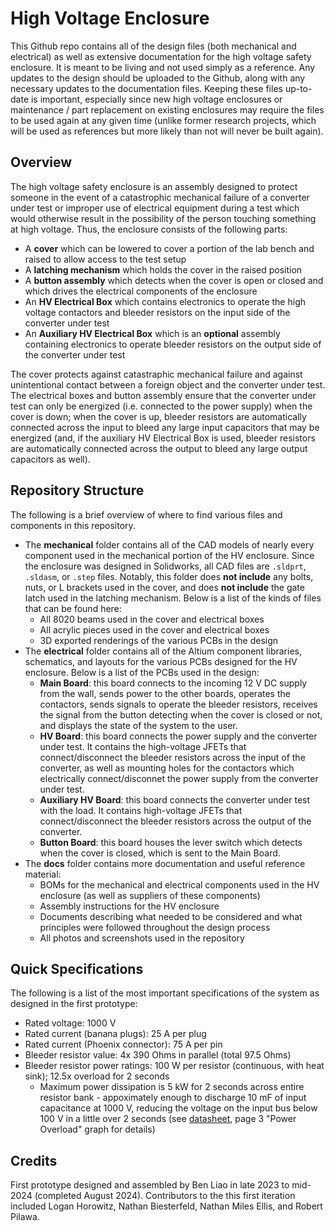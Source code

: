 # High Voltage Enclosure

This Github repo contains all of the design files (both mechanical and electrical) as well as extensive documentation for the high voltage safety enclosure. It is meant to be living and not used simply as a reference. Any updates to the design should be uploaded to the Github, along with any necessary updates to the documentation files. Keeping these files up-to-date is important, especially since new high voltage enclosures or maintenance / part replacement on existing enclosures may require the files to be used again at any given time (unlike former research projects, which will be used as references but more likely than not will never be built again).

## Overview

The high voltage safety enclosure is an assembly designed to protect someone in the event of a catastrophic mechanical failure of a converter under test or improper use of electrical equipment during a test which would otherwise result in the possibility of the person touching something at high voltage. Thus, the enclosure consists of the following parts:

- A **cover** which can be lowered to cover a portion of the lab bench and raised to allow access to the test setup
- A **latching mechanism** which holds the cover in the raised position
- A **button assembly** which detects when the cover is open or closed and which drives the electrical components of the enclosure
- An **HV Electrical Box** which contains electronics to operate the high voltage contactors and bleeder resistors on the input side of the converter under test
- An **Auxiliary HV Electrical Box** which is an __optional__ assembly containing electronics to operate bleeder resistors on the output side of the converter under test

The cover protects against catastraphic mechanical failure and against unintentional contact between a foreign object and the converter under test. The electrical boxes and button assembly ensure that the converter under test can only be energized (i.e. connected to the power supply) when the cover is down; when the cover is up, bleeder resistors are automatically connected across the input to bleed any large input capacitors that may be energized (and, if the auxiliary HV Electrical Box is used, bleeder resistors are automatically connected across the output to bleed any large output capacitors as well).

## Repository Structure

The following is a brief overview of where to find various files and components in this repository.

- The **mechanical** folder contains all of the CAD models of nearly every component used in the mechanical portion of the HV enclosure. Since the enclosure was designed in Solidworks, all CAD files are `.sldprt`, `.sldasm`, or `.step` files. Notably, this folder does **not include** any bolts, nuts, or L brackets used in the cover, and does **not include** the gate latch used in the latching mechanism. Below is a list of the kinds of files that can be found here:
	- All 8020 beams used in the cover and electrical boxes
	- All acrylic pieces used in the cover and electrical boxes
	- 3D exported renderings of the various PCBs in the design
- The **electrical** folder contains all of the Altium component libraries, schematics, and layouts for the various PCBs designed for the HV enclosure. Below is a list of the PCBs used in the design:
	- **Main Board**: this board connects to the incoming 12 V DC supply from the wall, sends power to the other boards, operates the contactors, sends signals to operate the bleeder resistors, receives the signal from the button detecting when the cover is closed or not, and displays the state of the system to the user.
	- **HV Board**: this board connects the power supply and the converter under test. It contains the high-voltage JFETs that connect/disconnect the bleeder resistors across the input of the converter, as well as mounting holes for the contactors which electrically connect/disconnet the power supply from the converter under test.
	- **Auxiliary HV Board**: this board connects the converter under test with the load. It contains high-voltage JFETs that connect/disconnect the bleeder resistors across the output of the converter.
	- **Button Board**: this board houses the lever switch which detects when the cover is closed, which is sent to the Main Board.
- The **docs** folder contains more documentation and useful reference material:
	- BOMs for the mechanical and electrical components used in the HV enclosure (as well as suppliers of these components)
	- Assembly instructions for the HV enclosure
	- Documents describing what needed to be considered and what principles were followed throughout the design process
	- All photos and screenshots used in the repository

## Quick Specifications

The following is a list of the most important specifications of the system as designed in the first prototype:

- Rated voltage: 1000 V
- Rated current (banana plugs): 25 A per plug
- Rated current (Phoenix connector): 75 A per pin
- Bleeder resistor value: 4x 390 Ohms in parallel (total 97.5 Ohms)
- Bleeder resistor power ratings: 100 W per resistor (continuous, with heat sink); 12.5x overload for 2 seconds
	- Maximum power dissipation is 5 kW for 2 seconds across entire resistor bank - appoximately enough to discharge 10 mF of input capacitance at 1000 V, reducing the voltage on the input bus below 100 V in a little over 2 seconds (see [datasheet](https://www.te.com/commerce/DocumentDelivery/DDEController?Action=srchrtrv&DocNm=1773035&DocType=DS&DocLang=English), page 3 "Power Overload" graph for details)

## Credits

First prototype designed and assembled by Ben Liao in late 2023 to mid-2024 (completed August 2024). Contributors to the this first iteration included Logan Horowitz, Nathan Biesterfeld, Nathan Miles Ellis, and Robert Pilawa.
